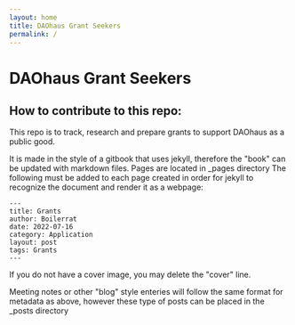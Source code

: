 ```yaml
---
layout: home
title: DAOhaus Grant Seekers
permalink: /
---
```

# DAOhaus Grant Seekers
## How to contribute to this repo:

This repo is to track, research and prepare grants to support DAOhaus as a public good.

It is made in the style of a gitbook that uses jekyll, therefore the "book" can be updated with markdown files.
Pages are located in _pages directory
The following must be added to each page created in order for jekyll to recognize the document and render it as a webpage:
```  
---
title: Grants
author: Boilerrat
date: 2022-07-16
category: Application
layout: post
tags: Grants
---
```
If you do not have a cover image, you may delete the "cover" line.

Meeting notes or other "blog" style enteries will follow the same format for metadata as above, however these type of posts can be placed in the _posts directory

